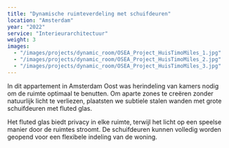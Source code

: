 ```yaml
---
title: "Dynamische ruimteverdeling met schuifdeuren"
location: "Amsterdam"
year: "2022"
service: "Interieurarchitectuur"
weight: 3
images:
  - "/images/projects/dynamic_room/OSEA_Project_HuisTimoMiles_1.jpg"
  - "/images/projects/dynamic_room/OSEA_Project_HuisTimoMiles_2.jpg"
  - "/images/projects/dynamic_room/OSEA_Project_HuisTimoMiles_3.jpg"
---
```


In dit appartement in Amsterdam Oost was herindeling van kamers nodig om de ruimte optimaal te benutten. Om aparte zones te creëren zonder natuurlijk licht te verliezen, plaatsten we subtiele stalen wanden met grote schuifdeuren met fluted glas.

Het fluted glas biedt privacy in elke ruimte, terwijl het licht op een speelse manier door de ruimtes stroomt. De schuifdeuren kunnen volledig worden geopend voor een flexibele indeling van de woning.
